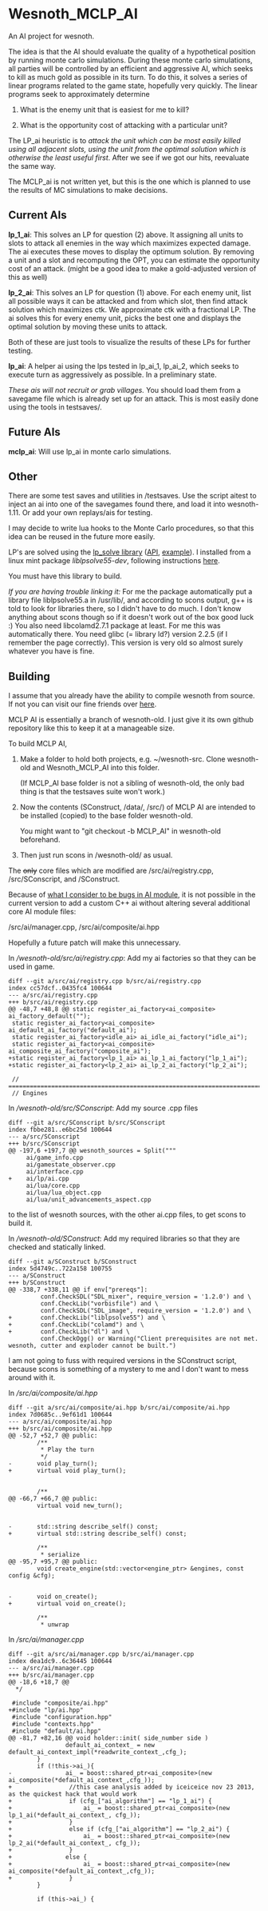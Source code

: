 Wesnoth_MCLP_AI
===============

An AI project for wesnoth. 

The idea is that the AI should evaluate the quality of a hypothetical position by running monte carlo simulations. 
During these monte carlo simulations, all parties will be controlled by an efficient and aggressive AI, which seeks
to kill as much gold as possible in its turn. To do this, it solves a series of linear programs related to the game
state, hopefully very quickly. The linear programs seek to approximately determine

1. What is the enemy unit that is easiest for me to kill?

2. What is the opportunity cost of attacking with a particular unit?

The LP_ai heuristic is to *attack the unit which can be most easily killed using all adjacent slots, using the 
unit from the optimal solution which is otherwise the least useful first*. After we see if we got our hits, 
reevaluate the same way.

The MCLP_ai is not written yet, but this is the one which is planned to use the results of MC simulations to make 
decisions.

Current AIs
-----------

**lp_1_ai**: This solves an LP for question (2) above. It assigning all units to slots to attack all enemies
in the way which maximizes expected damage. The ai executes these moves to display the optimum solution.
By removing a unit and a slot and recomputing the OPT, you can estimate the opportunity cost of an attack.
(might be a good idea to make a gold-adjusted version of this as well)

**lp_2_ai**: This solves an LP for question (1) above. For each enemy unit, list all possible ways it can be 
attacked and from which slot, then find attack solution which maximizes ctk. We approximate ctk with a fractional LP. 
The ai solves this for every enemy unit, picks the best one and displays the optimal solution by moving 
these units to attack.

Both of these are just tools to visualize the results of these LPs for further testing. 

**lp_ai**: A helper ai using the lps tested in lp_ai_1, lp_ai_2, which seeks to execute turn as aggressively 
as possible. In a preliminary state.

*These ais will not recruit or grab villages.* 
You should load them from a savegame file which is already set up for an attack. This is most easily done using the tools in testsaves/.


Future AIs
----------

**mclp_ai**: Will use lp_ai in monte carlo simulations.

Other
-----

There are some test saves and utilities in /testsaves. Use the script aitest to inject an ai into one of the savegames
found there, and load it into wesnoth-1.11. Or add your own replays/ais for testing.

I may decide to write lua hooks to the Monte Carlo procedures, so that this idea can be reused in the future more easily.

LP's are solved using the <a href="http://lpsolve.sourceforge.net/5.0/">lp_solve library</a> 
(<a href="http://lpsolve.sourceforge.net/5.0/lp_solveAPIreference.htm">API</a>, 
<a href="http://lpsolve.sourceforge.net/5.5/formulate.htm#C/C++">example</a>). 
I installed from a linux mint package *liblpsolve55-dev*, 
following instructions <a href="http://web.mit.edu/lpsolve/doc/Build.htm#Implicit linking with the lpsolve static library ">here</a>.

You must have this library to build.

*If you are having trouble linking it:* For me the package automatically put a library file liblpsolve55.a in /usr/lib/, and according to scons output, g++ is told to look for libraries there, 
so I didn't have to do much. I don't know anything about scons though so if it doesn't work out of the box good luck :)
You also need libcolamd2.7.1 package at least. For me this was automatically there. You need glibc (= library ld?) 
version 2.2.5 (if I remember the page correctly). This version is very old so almost surely whatever you have is fine.

Building
--------

I assume that you already have the ability to compile wesnoth from source. If not you can visit our fine friends over 
<a href="https://github.com/wesnoth/wesnoth-old">here</a>.

MCLP AI is essentially a branch of wesnoth-old. I just give it its own github repository like this to keep it at a 
manageable size.

To build MCLP AI, 

1. Make a folder to hold both projects, e.g. ~/wesnoth-src. Clone wesnoth-old and Wesnoth\_MCLP\_AI into this folder.

   (If MCLP_AI base folder is not a sibling of wesnoth-old, the only bad thing is that the testsaves suite won't work.)

2. Now the contents (SConstruct, /data/, /src/) of MCLP AI are intended to be installed (copied) to the base folder wesnoth-old.

   You might want to "git checkout -b MCLP_AI" in wesnoth-old beforehand.

3. Then just run scons in /wesnoth-old/ as usual.



The ~~only~~ core files which are modified are /src/ai/registry.cpp, /src/SConscript, and /SConstruct.

Because of <a href="http://forums.wesnoth.org/viewtopic.php?f=10&t=39660&p=563094#p563094">what I consider to be bugs in AI module</a>, 
it is not possible in the current version to add a custom C++ ai without altering several additional core AI module files:

/src/ai/manager.cpp, /src/ai/composite/ai.hpp

Hopefully a future patch will make this unnecessary.

In _/wesnoth-old/src/ai/registry.cpp_: Add my ai factories so that they can be used in game.

    diff --git a/src/ai/registry.cpp b/src/ai/registry.cpp
    index cc57dcf..0435fc4 100644
    --- a/src/ai/registry.cpp
    +++ b/src/ai/registry.cpp
    @@ -48,7 +48,8 @@ static register_ai_factory<ai_composite> ai_factory_default("");
     static register_ai_factory<ai_composite> ai_default_ai_factory("default_ai");
     static register_ai_factory<idle_ai> ai_idle_ai_factory("idle_ai");
     static register_ai_factory<ai_composite> ai_composite_ai_factory("composite_ai");
    +static register_ai_factory<lp_1_ai> ai_lp_1_ai_factory("lp_1_ai");
    +static register_ai_factory<lp_2_ai> ai_lp_2_ai_factory("lp_2_ai");
     
     // =======================================================================
     // Engines

In _/wesnoth-old/src/SConscript_: Add my source .cpp files

    diff --git a/src/SConscript b/src/SConscript
    index fbbe281..e6bc25d 100644
    --- a/src/SConscript
    +++ b/src/SConscript
    @@ -197,6 +197,7 @@ wesnoth_sources = Split("""
         ai/game_info.cpp
         ai/gamestate_observer.cpp
         ai/interface.cpp
    +    ai/lp/ai.cpp
         ai/lua/core.cpp
         ai/lua/lua_object.cpp
         ai/lua/unit_advancements_aspect.cpp
         
         
to the list of wesnoth sources, with the other ai.cpp files, to get scons to build it.

In _/wesnoth-old/SConstruct_: Add my required libraries so that they are checked and statically linked.

    diff --git a/SConstruct b/SConstruct
    index 5d4749c..722a158 100755
    --- a/SConstruct
    +++ b/SConstruct
    @@ -338,7 +338,11 @@ if env["prereqs"]:
             conf.CheckSDL("SDL_mixer", require_version = '1.2.0') and \
             conf.CheckLib("vorbisfile") and \
             conf.CheckSDL("SDL_image", require_version = '1.2.0') and \
    +        conf.CheckLib("liblpsolve55") and \
    +        conf.CheckLib("colamd") and \
    +        conf.CheckLib("dl") and \
             conf.CheckOgg() or Warning("Client prerequisites are not met. wesnoth, cutter and exploder cannot be built.")


I am not going to fuss with required versions in the SConstruct script,
because scons is something of a mystery to me and I don't want to mess around with it.

In _/src/ai/composite/ai.hpp_

    diff --git a/src/ai/composite/ai.hpp b/src/ai/composite/ai.hpp
    index 7d0685c..9ef61d1 100644
    --- a/src/ai/composite/ai.hpp
    +++ b/src/ai/composite/ai.hpp
    @@ -52,7 +52,7 @@ public:
            /**
             * Play the turn
             */
    -       void play_turn();
    +       virtual void play_turn();
     
     
            /**
    @@ -66,7 +66,7 @@ public:
            virtual void new_turn();
     
     
    -       std::string describe_self() const;
    +       virtual std::string describe_self() const;
     
            /**
             * serialize
    @@ -95,7 +95,7 @@ public:
            void create_engine(std::vector<engine_ptr> &engines, const config &cfg);
     
     
    -       void on_create();
    +       virtual void on_create();
     
            /**
             * unwrap

In _/src/ai/manager.cpp_

    diff --git a/src/ai/manager.cpp b/src/ai/manager.cpp
    index dea1dc9..6c36445 100644
    --- a/src/ai/manager.cpp
    +++ b/src/ai/manager.cpp
    @@ -18,6 +18,7 @@
      */
     
     #include "composite/ai.hpp"
    +#include "lp/ai.hpp"
     #include "configuration.hpp"
     #include "contexts.hpp"
     #include "default/ai.hpp"
    @@ -81,7 +82,16 @@ void holder::init( side_number side )
                    default_ai_context_ = new default_ai_context_impl(*readwrite_context_,cfg_);
            }
            if (!this->ai_){
    -               ai_ = boost::shared_ptr<ai_composite>(new ai_composite(*default_ai_context_,cfg_));
    +                //this case analysis added by iceiceice nov 23 2013, as the quickest hack that would work
    +                if (cfg_["ai_algorithm"] == "lp_1_ai") {
    +                    ai_ = boost::shared_ptr<ai_composite>(new lp_1_ai(*default_ai_context_, cfg_));
    +                }
    +                else if (cfg_["ai_algorithm"] == "lp_2_ai") {
    +                    ai_ = boost::shared_ptr<ai_composite>(new lp_2_ai(*default_ai_context_, cfg_));
    +                }
    +               else {
    +                    ai_ = boost::shared_ptr<ai_composite>(new ai_composite(*default_ai_context_,cfg_));
    +                }
            }
     
            if (this->ai_) {
   
